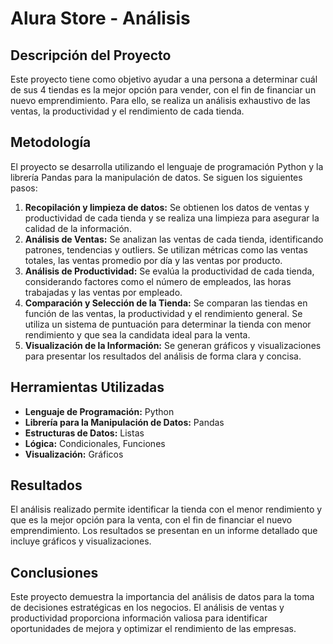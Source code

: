 # Alura Store - Análisis 

## Descripción del Proyecto

Este proyecto tiene como objetivo ayudar a una persona a determinar cuál de sus 4 tiendas es la mejor opción para vender, con el fin de financiar un nuevo emprendimiento. Para ello, se realiza un análisis exhaustivo de las ventas, la productividad y el rendimiento de cada tienda.

## Metodología

El proyecto se desarrolla utilizando el lenguaje de programación Python y la librería Pandas para la manipulación de datos. Se siguen los siguientes pasos:

1. **Recopilación y limpieza de datos:** Se obtienen los datos de ventas y productividad de cada tienda y se realiza una limpieza para asegurar la calidad de la información.
2. **Análisis de Ventas:** Se analizan las ventas de cada tienda, identificando patrones, tendencias y outliers. Se utilizan métricas como las ventas totales, las ventas promedio por día y las ventas por producto.
3. **Análisis de Productividad:** Se evalúa la productividad de cada tienda, considerando factores como el número de empleados, las horas trabajadas y las ventas por empleado.
4. **Comparación y Selección de la Tienda:** Se comparan las tiendas en función de las ventas, la productividad y el rendimiento general. Se utiliza un sistema de puntuación para determinar la tienda con menor rendimiento y que sea la candidata ideal para la venta.
5. **Visualización de la Información:** Se generan gráficos y visualizaciones para presentar los resultados del análisis de forma clara y concisa.

## Herramientas Utilizadas

* **Lenguaje de Programación:** Python
* **Librería para la Manipulación de Datos:** Pandas
* **Estructuras de Datos:** Listas
* **Lógica:** Condicionales, Funciones
* **Visualización:** Gráficos

## Resultados

El análisis realizado permite identificar la tienda con el menor rendimiento y que es la mejor opción para la venta, con el fin de financiar el nuevo emprendimiento. Los resultados se presentan en un informe detallado que incluye gráficos y visualizaciones.

## Conclusiones

Este proyecto demuestra la importancia del análisis de datos para la toma de decisiones estratégicas en los negocios. El análisis de ventas y productividad proporciona información valiosa para identificar oportunidades de mejora y optimizar el rendimiento de las empresas.

